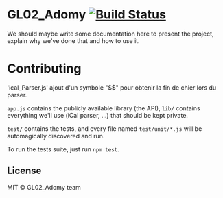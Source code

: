 # GL02_Adomy [![Build Status](https://secure.travis-ci.org/PunKeel/GL02_Adomy.svg?branch=master)](https://travis-ci.org/PunKeel/GL02_Adomy)

We should maybe write some documentation here to present the project, explain why we've done that and how to use it.


# Contributing
'ical_Parser.js' ajout d'un symbole "$$" pour obtenir la fin de chier lors du parser.

`app.js` contains the publicly available library (the API), `lib/` contains everything we'll use (iCal parser, ...) that should be kept private.

`test/` contains the tests, and every file named `test/unit/*.js` will be automagically discovered and run.

To run the tests suite, just run `npm test`.

## License

MIT © GL02_Adomy team